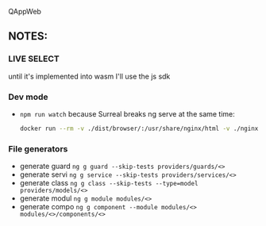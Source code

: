 QAppWeb

## NOTES:

### LIVE SELECT
until it's implemented into wasm I'll use the js sdk

### Dev mode
- `npm run watch` because Surreal breaks ng serve at the same time:
  ``` bash
  docker run --rm -v ./dist/browser/:/usr/share/nginx/html -v ./nginx.conf:/etc/nginx/conf.d/default.conf -p 8000:80 nginx:alpine
  ```
### File generators
- generate guard `ng g guard --skip-tests providers/guards/<>`
- generate servi `ng g service --skip-tests providers/services/<>`
- generate class `ng g class --skip-tests --type=model providers/models/<>`
- generate modul `ng g module modules/<>`
- generate compo `ng g component --module modules/<> modules/<>/components/<>`
